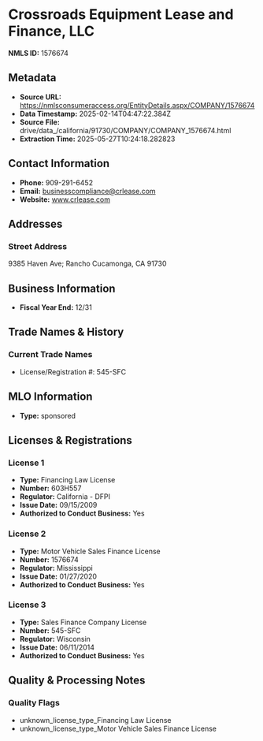# Crossroads Equipment Lease and Finance, LLC

**NMLS ID:** 1576674

## Metadata
- **Source URL:** https://nmlsconsumeraccess.org/EntityDetails.aspx/COMPANY/1576674
- **Data Timestamp:** 2025-02-14T04:47:22.384Z
- **Source File:** drive/data_/california/91730/COMPANY/COMPANY_1576674.html
- **Extraction Time:** 2025-05-27T10:24:18.282823

## Contact Information
- **Phone:** 909-291-6452
- **Email:** businesscompliance@crlease.com
- **Website:** www.crlease.com

## Addresses
### Street Address
9385 Haven Ave; Rancho Cucamonga, CA 91730

## Business Information
- **Fiscal Year End:** 12/31

## Trade Names & History
### Current Trade Names
- License/Registration #: 545-SFC

## MLO Information
- **Type:** sponsored

## Licenses & Registrations

### License 1
- **Type:** Financing Law License
- **Number:** 603H557
- **Regulator:** California - DFPI
- **Issue Date:** 09/15/2009
- **Authorized to Conduct Business:** Yes

### License 2
- **Type:** Motor Vehicle Sales Finance License
- **Number:** 1576674
- **Regulator:** Mississippi
- **Issue Date:** 01/27/2020
- **Authorized to Conduct Business:** Yes

### License 3
- **Type:** Sales Finance Company License
- **Number:** 545-SFC
- **Regulator:** Wisconsin
- **Issue Date:** 06/11/2014
- **Authorized to Conduct Business:** Yes

## Quality & Processing Notes
### Quality Flags
- unknown_license_type_Financing Law License
- unknown_license_type_Motor Vehicle Sales Finance License
